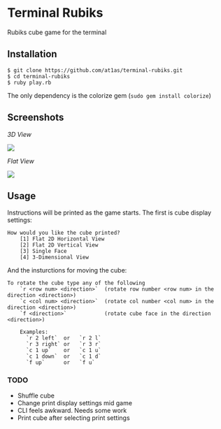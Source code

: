 # Terminal Rubiks

Rubiks cube game for the terminal 

## Installation

```
$ git clone https://github.com/at1as/terminal-rubiks.git
$ cd terminal-rubiks
$ ruby play.rb
```

The only dependency is the colorize gem (`sudo gem install colorize`)

## Screenshots

*3D View*

<img src="http://at1as.github.io/github_repo_assets/terminal-rubiks.png">

*Flat View*

<img src="http://at1as.github.io/github_repo_assets/terminal-rubiks-2.png">

## Usage

Instructions will be printed as the game starts. The first is cube display settings:

```
How would you like the cube printed?
    [1] Flat 2D Horizontal View
    [2] Flat 2D Vertical View
    [3] Single Face
    [4] 3-Dimensional View
```

And the insturctions for moving the cube:

```
To rotate the cube type any of the following
    `r <row num> <direction>`  (rotate row number <row num> in the direction <direction>)
    `c <col num> <direction>`  (rotate col number <col num> in the direction <direction>)
    `f <direction>`            (rotate cube face in the direction <direction>)

    Examples:
      `r 2 left`  or   `r 2 l`
      `r 3 right` or   `r 3 r`
      `c 1 up`    or   `c 1 u`
      `c 1 down`  or   `c 1 d`
      `f up`      or   `f u`
```

### TODO
* Shuffle cube
* Change print display settings mid game
* CLI feels awkward. Needs some work
* Print cube after selecting print settings
